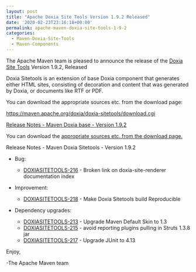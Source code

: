 ```yaml
---
layout: post
title: "Apache Doxia Site Tools Version 1.9.2 Released"
date: '2020-02-23T23:16:18+00:00'
permalink: apache-maven-doxia-site-tools-1-9-2
categories:
  - Maven-Doxia-Site-Tools
  - Maven-Components
---
```

The Apache Maven team is pleased to announce the release of the
[Doxia Site Tools](https://maven.apache.org/doxia/doxia-sitetools/) Version 1.9.2,
Released

Doxia Sitetools is an extension of base Doxia component that generates either
HTML sites, consisting of decoration and content that was generated by Doxia,
or documents like RTF or PDF.

You can download the appropriate sources etc. from the download page:

https://maven.apache.org/doxia/doxia-sitetools/download.cgi


<!-- more -->

[Release Notes - Maven Doxia base - Version 1.9.2](https://issues.apache.org/jira/secure/ReleaseNote.jspa?projectId=12317320&version=12345961)

You can download the [appropriate sources etc. from the download page.][download]


Release Notes - Maven Doxia Sitetools - Version 1.9.2

* Bug:

    * [DOXIASITETOOLS-216](https://issues.apache.org/jira/browse/DOXIASITETOOLS-216) - Broken link on doxia-site-renderer documentation index

* Improvement:

    * [DOXIASITETOOLS-218](https://issues.apache.org/jira/browse/DOXIASITETOOLS-218) - Make Doxia Sitetools build Reproducible

* Dependency upgrades:

    * [DOXIASITETOOLS-213](https://issues.apache.org/jira/browse/DOXIASITETOOLS-213) - Upgrade Maven Default Skin to 1.3
    * [DOXIASITETOOLS-215](https://issues.apache.org/jira/browse/DOXIASITETOOLS-215) - avoid reporting plugins pulling in Struts 1.3.8 jar
    * [DOXIASITETOOLS-217](https://issues.apache.org/jira/browse/DOXIASITETOOLS-217) - Upgrade JUnit to 4.13

Enjoy,

-The Apache Maven team

[download]: https://maven.apache.org/doxia/doxia-sitetools/download.cgi
 
